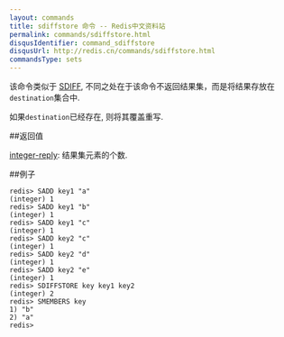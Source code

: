 ```yaml
---
layout: commands
title: sdiffstore 命令 -- Redis中文资料站
permalink: commands/sdiffstore.html
disqusIdentifier: command_sdiffstore
disqusUrl: http://redis.cn/commands/sdiffstore.html
commandsType: sets
---
```


该命令类似于 [SDIFF](/commands/sdiff.html), 不同之处在于该命令不返回结果集，而是将结果存放在`destination`集合中.

如果`destination`已经存在, 则将其覆盖重写.

##返回值

[integer-reply](/topics/protocol.html#integer-reply): 结果集元素的个数.

##例子

	redis> SADD key1 "a"
	(integer) 1
	redis> SADD key1 "b"
	(integer) 1
	redis> SADD key1 "c"
	(integer) 1
	redis> SADD key2 "c"
	(integer) 1
	redis> SADD key2 "d"
	(integer) 1
	redis> SADD key2 "e"
	(integer) 1
	redis> SDIFFSTORE key key1 key2
	(integer) 2
	redis> SMEMBERS key
	1) "b"
	2) "a"
	redis> 
